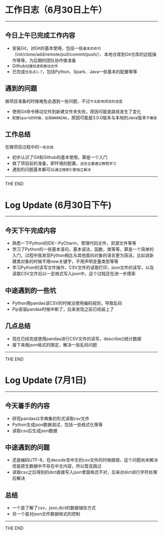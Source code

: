 # 工作日志（6月30日上午）

------------

## 今日上午已完成工作内容
- 安装Git，对Git的基本使用，包括一些`基本的命令`（init/clone/add/remote/pull/commit/push/）、本地仓库到Git仓库的远程操作等等，为后期的团队协作做准备
- Github`创建目录和移动文件`
- 已完成`任务点1-7`，包括Python、Spark、Java一些基本的配置等等



## 遇到的问题
做项目准备的时候难免会遇到一些问题，不过`不太影响项目的进度`

- 使用Git命令移动文件到新建文件夹失败，原因可能是路径发生了变化
- `配置Spark的时候，出现WARNING`，原因可能是3.0.0版本与本地的Java版本`不兼容`

## 工作总结
在做项目过程中的`一些总结`

- 初步认识了Git和Github的基本使用，算是一个入门
- 做了项目前的准备，即环境的配置，`这些主要通过教程学习`
- 遇到的问题基本都可以`通过搜索引擎独立解决`


----
THE END








# Log Update (6月30日下午)
----------
## 今天下午完成内容
- 熟悉一下Python的IDE--PyCharm，管理代码文件，资源文件等等
- 学习了Python的一些基本语句，基本语法，函数，类等等，算是一个简单的入门，过程中我发现Python相比与其他面向对象的语言更为简洁，比如说新建类对象的时候不用new关键字，不用声明变量类型等等
- 学习Python的读写文件操作，CSV文件的读取打印，json文件的读写，以及读取CSV文件后以一定格式写入json中，这个过程还在进一步摸索
## 中途遇到的一些坑
- Python用pandas读CSV的时候没使用编码规则，导致乱码
- Pip安装pandas时候中断了，后来发现之前已经装上了
## 几点总结
- 现在已经完成使用pandas进行CSV文件的读写，describe()统计数据
- 接下来做json格式的限定，解决一些乱码问题

----------
THE END


# Log Update (7月1日)
-----------------
## 今天着手的内容
- 研究pandas以字典集的形式读取csv文件
- Python生成json数据调试，包括一些格式化等等
- 读取csv后生成json数据
## 中途遇到的问题
- 还是编码UTF-8，在decode含中文的csv文件的时候报错，这个问题尚未解决但是原生数据中不存在中文内容，所以暂且跳过
- 读取csv之后得到的dict直接写入json里面格式不对，后来对dict进行字符处理后解决
## 总结
- 一个是了解了csv，json,dict的数据储存方式
- 另一个是对json文件数据格式的控制

------------------------
THE END